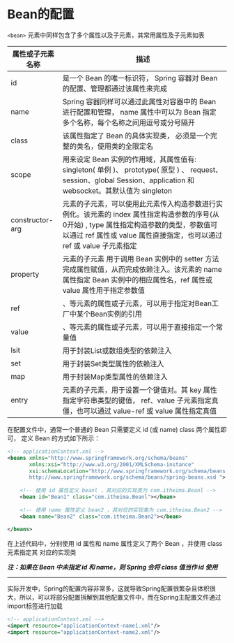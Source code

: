 # Bean的配置

`<bean>` 元素中同样包含了多个属性以及子元素，其常用属性及子元素如表

| 属性或子元素名称 | 描述                                                         |
| ---------------- | ------------------------------------------------------------ |
| id               | 是一个 Bean 的唯一标识符， Spring 容器对 Bean 的配置、管理都通过该属性来完成 |
| name             | Spring 容器同样可以通过此属性对容器中的 Bean 进行配置和管理， name 属性中可以为 Bean 指定多个名称，每个名称之间用逗号或分号隔开 |
| class            | 该属性指定了 Bean 的具体实现类， 必须是一个完整的类名，使用类的全限定名 |
| scope            | 用来设定 Bean 实例的作用域，其属性值有: singleton( 单例 )、 prototype( 原型 ) 、 request、session、global Session、application 和 websocket。其默认值为 singleton |
| constructor-arg  | <bean>元素的子元素，可以使用此元素传入构造参数进行实例化。该元素的 index 属性指定构造参数的序号(从0开始) , type 属性指定构造参数的类型，参数值可以通过 ref 属性或 value 属性直接指定，也可以通过 ref 或 value 子元素指定 |
| property         | <bean>元素的子元素 用于调用 Bean 实例中的 setter 方法完成属性赋值，从而完成依赖注入。该元素的 name 属性指定 Bean 实例中的相应属性名，ref 属性或 value 属性用于指定参数值 |
| ref              | <property>、<constructor-arg>等元素的属性或子元素，可以用于指定对Bean工厂中某个Bean实例的引用 |
| value            | <property>、<constructor-arg>等元素的属性或子元素，可以用于直接指定一个常量值 |
| lsit             | 用于封装List或数组类型的依赖注入                             |
| set              | 用于封装Set类型属性的依赖注入                                |
| map              | 用于封装Map类型属性的依赖注入                                |
| entry            | <Map>元素的子元素，用于设置一个键值对。其 key 属性指定字符串类型的键值， ref、value 子元素指定真僵，也可以通过 value-ref 或 value 属性指定真值 |

在配置文件中，通常一个普通的 Bean 只需要定义 id (或 name) class 两个属性即可，
定义 Bean 的方式如下所示：

```xml
<!-- applicationContext.xml -->
<beans xmlns="http://www.springframework.org/schema/beans"
       xmlns:xsi="http://www.w3.org/2001/XMLSchema-instance"
       xsi:schemaLocation="http://www.springframework.org/schema/beans 
       http://www.springframework.org/schema/beans/spring-beans.xsd ">
       
    <!-- 使用 id 属性定义 beanl ，其对应的实现类为 com.itheima.Beanl -->
    <bean id="Bean1" class="com.itheima.Beanl"></bean>
    
    <!-- 使用 name 属性定义 bean2 ，其对应的实现类为 com.itheima.Bean2 -->
    <bean name="Bean2" class="com.itheima.Bean2"></bean>
    
</beans>
```

在上述代码中，分别使用 id 属性和 name 属性定义了两个 Bean ，并使用 class 元素指定其
对应的实现类

***注：如果在 Bean 中未指定 id 和 name，则 Spring 会将 class 值当作 id 使用***

---

实际开发中，Spring的配置内容非常多，这就导致Spring配置很繁杂且体积很大，所以，可以将部分配置拆解到其他配置文件中，而在Spring主配置文件通过import标签进行加载


```xml
<!-- applicationContext.xml -->
<import resource="applicationContext-name1.xml"/>
<import resource="applicationContext-name2.xml"/>
```

